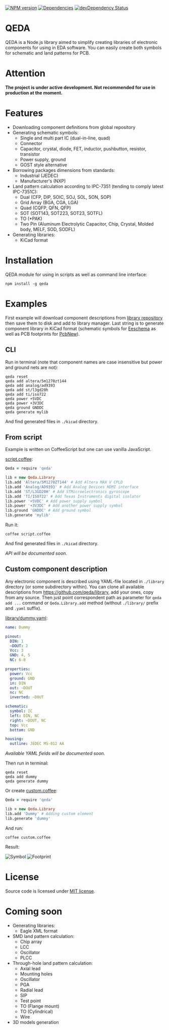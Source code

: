 [![NPM version](http://img.shields.io/npm/v/qeda.svg)](https://npmjs.org/package/qeda)
[![Dependencies](https://david-dm.org/qeda/qeda.svg)](https://david-dm.org/qeda/qeda)
[![devDependency Status](https://david-dm.org/qeda/qeda/dev-status.svg)](https://david-dm.org/qeda/qeda#info=devDependencies)

QEDA
====

QEDA is a Node.js library aimed to simplify creating libraries of electronic components for using in EDA software. You can easily create both symbols for schematic and land patterns for PCB.

Attention
=========

**The project is under active development. Not recommended for use in production at the moment.**

Features
========

* Downloading component definitions from global repository
* Generating schematic symbols:
  - Single and multi part IC (dual-in-line, quad)
  - Connector
  - Capacitor, crystal, diode, FET, inductor, pushbutton, resistor, transistor
  - Power supply, ground
  - GOST style alternative
* Borrowing packages dimensions from standards:
  - Industrial (JEDEC)
  - Manufacturer's (NXP)
* Land pattern calculation according to IPC-7351 (tending to comply latest IPC-7351C):
  - Dual (CFP, DIP, SOIC, SOJ, SOL, SON, SOP)
  - Grid Array (BGA, CGA, LGA)
  - Quad (CQFP, QFN, QFP)
  - SOT (SOT143, SOT223, SOT23, SOTFL)
  - TO (\*PAK)
  - Two Pin (Aluminum Electrolytic Capacitor, Chip, Crystal, Molded body, MELF, SOD, SODFL)
* Generating libraries:
  - KiCad format

Installation
============

QEDA module for using in scripts as well as command line interface:

    npm install -g qeda

Examples
========

First example will download component descriptions from [library repository](https://github.com/qeda/library/) then save them to disk and add to library manager. Last string is to generate component library in KiCad format (schematic symbols for [Eeschema](http://kicad-pcb.org/discover/eeschema/) as well as PCB footprints for [PcbNew](http://kicad-pcb.org/discover/pcbnew/)).

CLI
---

Run in terminal (note that component names are case insensitive but power and ground nets are not):

```
qeda reset
qeda add altera/5m1270zt144
qeda add analog/ad9393
qeda add st/l3gd20h
qeda add ti/iso722
qeda power +5VDC
qeda power +3V3DC
qeda ground GNDDC
qeda generate mylib
```
And find generated files in `./kicad` directory.

From script
-----------

Example is written on CoffeeScript but one can use vanilla JavaScript.

[script.coffee](./examples/script/script.coffee):

```coffeescript
Qeda = require 'qeda'

lib = new Qeda.Library
lib.add 'Altera/5M1270ZT144' # Add Altera MAX V CPLD
lib.add 'Analog/AD9393' # Add Analog Devices HDMI interface
lib.add 'ST/L3GD20H' # Add STMicroelectronics gyroscope
lib.add 'TI/ISO722' # Add Texas Instruments digital isolator
lib.power '+5VDC' # Add power supply symbol
lib.power '+3V3DC' # Add another power supply symbol
lib.ground 'GNDDC' # Add ground symbol
lib.generate 'mylib'
```

Run it:

    coffee script.coffee

And find generated files in `./kicad` directory.

_API will be documented soon._

Custom component description
----------------------------

Any electronic component is described using YAML-file located in `./library` directory (or some subdirectory within). You can clone all available descriptions from <https://github.com/qeda/library>, add your ones, copy from any source. Then just point correspondent path as parameter for `qeda add ...` command or `Qeda.Library.add` method (without `./library/` prefix and `.yaml` suffix).

[library/dummy.yaml](./examples/custom/library/dummy.yaml):

```yaml
name: Dummy

pinout:
  DIN: 1
  ~DOUT: 2
  Vcc: 3
  GND: 4, 5
  NC: 6-8

properties:
  power: Vcc
  ground: GND
  in: DIN
  out: ~DOUT
  nc: NC
  inverted: ~DOUT

schematic:
  symbol: IC
  left: DIN, NC
  right: ~DOUT, NC
  top: Vcc
  bottom: GND

housing:
  outline: JEDEC MS-012 AA
```

_Available YAML fields will be documented soon._

Then run in terminal:

```
qeda reset
qeda add dummy
qeda generate dummy
```
Or create [custom.coffee](./examples/custom/custom.coffee):

```coffeescript
Qeda = require 'qeda'

lib = new Qeda.Library
lib.add 'Dummy' # Adding custom element
lib.generate 'dummy'
```

And run:

    coffee custom.coffee

Result:

![Symbol](./doc/images/dummy.png)
![Footprint](./doc/images/soic.png)

License
=======

Source code is licensed under [MIT license](./LICENSE.md).

Coming soon
===========

* Generating libraries:
  - Eagle XML format
* SMD land pattern calculation:
  - Chip array
  - LCC
  - Oscillator
  - PLCC
* Through-hole land pattern calculation:
  - Axial lead
  - Mounting holes
  - Oscillator
  - PGA
  - Radial lead
  - SIP
  - Test point
  - TO (Flange mount)
  - TO (Cylindrical)
  - Wire
* 3D models generation
